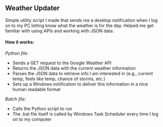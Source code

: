 ## Weather Updater

Simple utility script I made that sends me a desktop notification when I log on to my PC letting know what the weather is for the day. Helped me get familiar with using APIs and working with JSON data. 

#### How it works:
*Python file*:
* Sends a GET request to the Google Weather API
* Returns the JSON data with the current weather information
* Parses the JSON data to retrieve info I am interested in (e.g., current temp, feels like temp, chance of storms, etc.)
* Sets up a Windows notification to deliver this information in a nice human readable format
  
*Batch file*:
* Calls the Python script to run
* The .bat file itself is called by Windows Task Scheduler every time I log on to my computer
